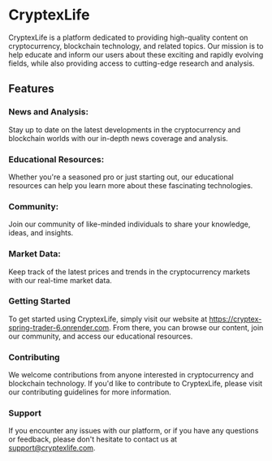 # CryptexLife
CryptexLife is a platform dedicated to providing high-quality content on cryptocurrency, 
blockchain technology, and related topics. Our mission is to help educate and inform our users about these exciting and rapidly evolving fields, while also providing access to cutting-edge research and analysis.

## Features
### News and Analysis: 
Stay up to date on the latest developments in the cryptocurrency and blockchain worlds with our in-depth news coverage and analysis.

### Educational Resources: 
Whether you're a seasoned pro or just starting out, our educational resources can help you learn more about these fascinating technologies.

### Community: 
Join our community of like-minded individuals to share your knowledge, ideas, and insights.

### Market Data: 
Keep track of the latest prices and trends in the cryptocurrency markets with our real-time market data.

### Getting Started
To get started using CryptexLife, simply visit our website at https://cryptex-spring-trader-6.onrender.com. From there, you can browse our content, join our community, and access our educational resources.

### Contributing
We welcome contributions from anyone interested in cryptocurrency and blockchain technology. If you'd like to contribute to CryptexLife, please visit our contributing guidelines for more information.

### Support
If you encounter any issues with our platform, or if you have any questions or feedback, please don't hesitate to contact us at support@cryptexlife.com.
